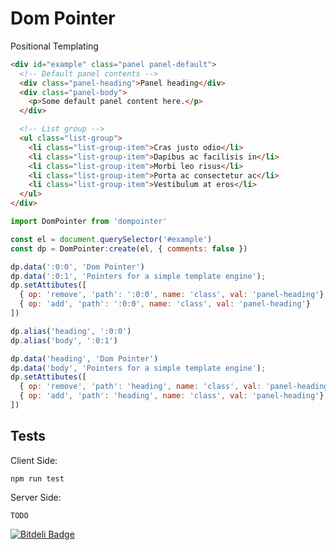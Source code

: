 Dom Pointer
==========

Positional Templating


```html
<div id="example" class="panel panel-default">
  <!-- Default panel contents -->
  <div class="panel-heading">Panel heading</div>
  <div class="panel-body">
    <p>Some default panel content here.</p>
  </div>

  <!-- List group -->
  <ul class="list-group">
    <li class="list-group-item">Cras justo odio</li>
    <li class="list-group-item">Dapibus ac facilisis in</li>
    <li class="list-group-item">Morbi leo risus</li>
    <li class="list-group-item">Porta ac consectetur ac</li>
    <li class="list-group-item">Vestibulum at eros</li>
  </ul>
</div>
```

```javascript
import DomPointer from 'dompointer'

const el = document.querySelector('#example')
const dp = DomPointer:create(el, { comments: false })

dp.data(':0:0', 'Dom Pointer')
dp.data(':0:1', 'Pointers for a simple template engine');
dp.setAttibutes([
  { op: 'remove', 'path': ':0:0', name: 'class', val: 'panel-heading'}
  { op: 'add', 'path': ':0:0', name: 'class', val: 'panel-heading'}
])

dp.alias('heading', ':0:0')
dp.alias('body', ':0:1')

dp.data('heading', 'Dom Pointer')
dp.data('body', 'Pointers for a simple template engine');
dp.setAttibutes([
  { op: 'remove', 'path': 'heading', name: 'class', val: 'panel-heading'}
  { op: 'add', 'path': 'heading', name: 'class', val: 'panel-heading'}
])
```

Tests
-----

Client Side:

```
npm run test
```

Server Side:

```
TODO
```


[![Bitdeli Badge](https://d2weczhvl823v0.cloudfront.net/rhalff/dompointer/trend.png)](https://bitdeli.com/free "Bitdeli Badge")

